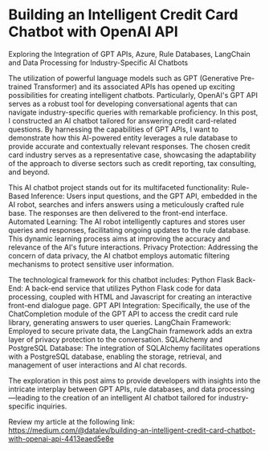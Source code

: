 # Building an Intelligent Credit Card Chatbot with OpenAI API
Exploring the Integration of GPT APIs, Azure, Rule Databases, LangChain and Data Processing for Industry-Specific AI Chatbots

The utilization of powerful language models such as GPT (Generative Pre-trained Transformer) and its associated APIs has opened up exciting possibilities for creating intelligent chatbots. Particularly, OpenAI's GPT API serves as a robust tool for developing conversational agents that can navigate industry-specific queries with remarkable proficiency.
In this post, I constructed an AI chatbot tailored for answering credit card-related questions. By harnessing the capabilities of GPT APIs, I want to demonstrate how this AI-powered entity leverages a rule database to provide accurate and contextually relevant responses. The chosen credit card industry serves as a representative case, showcasing the adaptability of the approach to diverse sectors such as credit reporting, tax consulting, and beyond.

This AI chatbot project stands out for its multifaceted functionality:
Rule-Based Inference: Users input questions, and the GPT API, embedded in the AI robot, searches and infers answers using a meticulously crafted rule base. The responses are then delivered to the front-end interface.
Automated Learning: The AI robot intelligently captures and stores user queries and responses, facilitating ongoing updates to the rule database. This dynamic learning process aims at improving the accuracy and relevance of the AI's future interactions.
Privacy Protection: Addressing the concern of data privacy, the AI chatbot employs automatic filtering mechanisms to protect sensitive user information.

The technological framework for this chatbot includes:
Python Flask Back-End: A back-end service that utilizes Python Flask code for data processing, coupled with HTML and Javascript for creating an interactive front-end dialogue page.
GPT API Integration: Specifically, the use of the ChatCompletion module of the GPT API to access the credit card rule library, generating answers to user queries.
LangChain Framework: Employed to secure private data, the LangChain framework adds an extra layer of privacy protection to the conversation.
SQLAlchemy and PostgreSQL Database: The integration of SQLAlchemy facilitates operations with a PostgreSQL database, enabling the storage, retrieval, and management of user interactions and AI chat records.

The exploration in this post aims to provide developers with insights into the intricate interplay between GPT APIs, rule databases, and data processing—leading to the creation of an intelligent AI chatbot tailored for industry-specific inquiries.

Review my article at the following link: https://medium.com/@datalev/building-an-intelligent-credit-card-chatbot-with-openai-api-4413eaed5e8e
